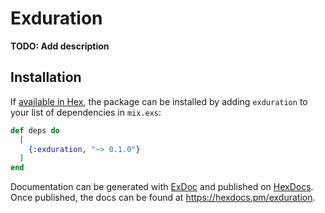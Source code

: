 # Exduration

**TODO: Add description**

## Installation

If [available in Hex](https://hex.pm/docs/publish), the package can be installed
by adding `exduration` to your list of dependencies in `mix.exs`:

```elixir
def deps do
  [
    {:exduration, "~> 0.1.0"}
  ]
end
```

Documentation can be generated with [ExDoc](https://github.com/elixir-lang/ex_doc)
and published on [HexDocs](https://hexdocs.pm). Once published, the docs can
be found at <https://hexdocs.pm/exduration>.

